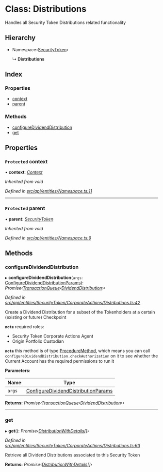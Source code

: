 # Class: Distributions

Handles all Security Token Distributions related functionality

## Hierarchy

* Namespace‹[SecurityToken](securitytoken.md)›

  ↳ **Distributions**

## Index

### Properties

* [context](distributions.md#protected-context)
* [parent](distributions.md#protected-parent)

### Methods

* [configureDividendDistribution](distributions.md#configuredividenddistribution)
* [get](distributions.md#get)

## Properties

### `Protected` context

• **context**: *[Context](context.md)*

*Inherited from void*

*Defined in [src/api/entities/Namespace.ts:11](https://github.com/PolymathNetwork/polymesh-sdk/blob/23062de4/src/api/entities/Namespace.ts#L11)*

___

### `Protected` parent

• **parent**: *[SecurityToken](securitytoken.md)*

*Inherited from void*

*Defined in [src/api/entities/Namespace.ts:9](https://github.com/PolymathNetwork/polymesh-sdk/blob/23062de4/src/api/entities/Namespace.ts#L9)*

## Methods

###  configureDividendDistribution

▸ **configureDividendDistribution**(`args`: [ConfigureDividendDistributionParams](../globals.md#configuredividenddistributionparams)): *Promise‹[TransactionQueue](transactionqueue.md)‹[DividendDistribution](dividenddistribution.md)››*

*Defined in [src/api/entities/SecurityToken/CorporateActions/Distributions.ts:42](https://github.com/PolymathNetwork/polymesh-sdk/blob/23062de4/src/api/entities/SecurityToken/CorporateActions/Distributions.ts#L42)*

Create a Dividend Distribution for a subset of the Tokenholders at a certain (existing or future) Checkpoint

**`note`** required roles:
  - Security Token Corporate Actions Agent
  - Origin Portfolio Custodian

**`note`** this method is of type [ProcedureMethod](../interfaces/proceduremethod.md), which means you can call `configureDividendDistribution.checkAuthorization`
  on it to see whether the Current Account has the required permissions to run it

**Parameters:**

Name | Type |
------ | ------ |
`args` | [ConfigureDividendDistributionParams](../globals.md#configuredividenddistributionparams) |

**Returns:** *Promise‹[TransactionQueue](transactionqueue.md)‹[DividendDistribution](dividenddistribution.md)››*

___

###  get

▸ **get**(): *Promise‹[DistributionWithDetails](../interfaces/distributionwithdetails.md)[]›*

*Defined in [src/api/entities/SecurityToken/CorporateActions/Distributions.ts:63](https://github.com/PolymathNetwork/polymesh-sdk/blob/23062de4/src/api/entities/SecurityToken/CorporateActions/Distributions.ts#L63)*

Retrieve all Dividend Distributions associated to this Security Token

**Returns:** *Promise‹[DistributionWithDetails](../interfaces/distributionwithdetails.md)[]›*
